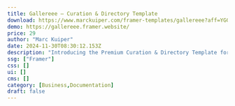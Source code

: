 ```yaml
---
title: Gallereee — Curation & Directory Template
download: https://www.marckuiper.com/framer-templates/gallereee?aff=YGGpO5
demo: https://gallereee.framer.website/
price: 29
author: "Marc Kuiper"
date: 2024-11-30T08:30:12.153Z
description: "Introducing the Premium Curation & Directory Template for Framer — a versatile and beautifully designed template that empowers you to create your own curated directory of websites."
ssg: ["Framer"]
css: []
ui: []
cms: []
category: [Business,Documentation]
draft: false
---
```

